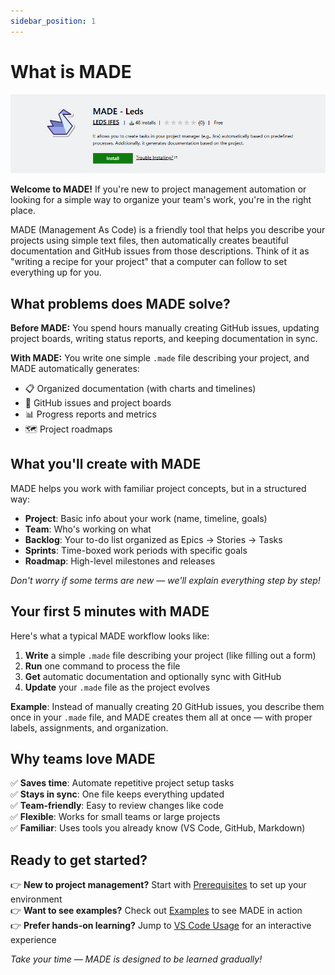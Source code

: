 ```yaml
---
sidebar_position: 1
---
```

# What is MADE

![MADE Logo](../img/made_logo.png)

**Welcome to MADE!** If you're new to project management automation or looking for a simple way to organize your team's work, you're in the right place.

MADE (Management As Code) is a friendly tool that helps you describe your projects using simple text files, then automatically creates beautiful documentation and GitHub issues from those descriptions. Think of it as "writing a recipe for your project" that a computer can follow to set everything up for you.

## What problems does MADE solve?

**Before MADE:** You spend hours manually creating GitHub issues, updating project boards, writing status reports, and keeping documentation in sync.

**With MADE:** You write one simple `.made` file describing your project, and MADE automatically generates:
- 📋 Organized documentation (with charts and timelines)
- 🎯 GitHub issues and project boards
- 📊 Progress reports and metrics
- 🗺️ Project roadmaps

## What you'll create with MADE

MADE helps you work with familiar project concepts, but in a structured way:

- **Project**: Basic info about your work (name, timeline, goals)
- **Team**: Who's working on what
- **Backlog**: Your to-do list organized as Epics → Stories → Tasks
- **Sprints**: Time-boxed work periods with specific goals
- **Roadmap**: High-level milestones and releases

*Don't worry if some terms are new — we'll explain everything step by step!*

## Your first 5 minutes with MADE

Here's what a typical MADE workflow looks like:

1. **Write** a simple `.made` file describing your project (like filling out a form)
2. **Run** one command to process the file
3. **Get** automatic documentation and optionally sync with GitHub
4. **Update** your `.made` file as the project evolves

**Example**: Instead of manually creating 20 GitHub issues, you describe them once in your `.made` file, and MADE creates them all at once — with proper labels, assignments, and organization.

## Why teams love MADE

✅ **Saves time**: Automate repetitive project setup tasks  
✅ **Stays in sync**: One file keeps everything updated  
✅ **Team-friendly**: Easy to review changes like code  
✅ **Flexible**: Works for small teams or large projects  
✅ **Familiar**: Uses tools you already know (VS Code, GitHub, Markdown)

## Ready to get started?

👉 **New to project management?** Start with [Prerequisites](basic_concepts/0_prerequisites.md) to set up your environment  
👉 **Want to see examples?** Check out [Examples](basic_concepts/3_made_examples.md) to see MADE in action  
👉 **Prefer hands-on learning?** Jump to [VS Code Usage](basic_concepts/1_made_vscode_usage.md) for an interactive experience

*Take your time — MADE is designed to be learned gradually!*